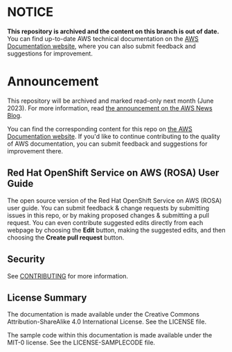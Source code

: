 # NOTICE

**This repository is archived and the content on this branch is out of date.** You can find up-to-date AWS technical documentation on the [AWS Documentation website](https://docs.aws.amazon.com/), where you can also submit feedback and suggestions for improvement.

# Announcement

This repository will be archived and marked read-only next month (June 2023). For more information, read [the announcement on the AWS News Blog](https://aws.amazon.com/blogs/aws/retiring-the-aws-documentation-on-github/).

You can find the corresponding content for this repo on [the AWS Documentation website](https://docs.aws.amazon.com/ROSA/latest/userguide). If you'd like to continue contributing to the quality of AWS documentation, you can submit feedback and suggestions for improvement there.

## Red Hat OpenShift Service on AWS (ROSA) User Guide

The open source version of the Red Hat OpenShift Service on AWS (ROSA) user guide. You can submit feedback & change requests by submitting issues in this repo, or by making proposed changes & submitting a pull request. You can even contribute suggested edits directly from each webpage by choosing the **Edit** button, making the suggested edits, and then choosing the **Create pull request** button.

## Security

See [CONTRIBUTING](CONTRIBUTING.md#security-issue-notifications) for more information.

## License Summary

The documentation is made available under the Creative Commons Attribution-ShareAlike 4.0 International License. See the LICENSE file.

The sample code within this documentation is made available under the MIT-0 license. See the LICENSE-SAMPLECODE file.
